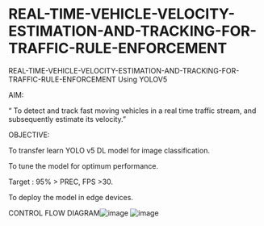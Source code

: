 # REAL-TIME-VEHICLE-VELOCITY-ESTIMATION-AND-TRACKING-FOR-TRAFFIC-RULE-ENFORCEMENT
REAL-TIME-VEHICLE-VELOCITY-ESTIMATION-AND-TRACKING-FOR-TRAFFIC-RULE-ENFORCEMENT Using YOLOV5

AIM:

“ To detect and track fast moving vehicles in a real time traffic stream, and subsequently estimate its velocity.”

OBJECTIVE:

To transfer learn YOLO v5 DL model for image classification.

To tune the model for optimum performance.

Target : 95% > PREC, FPS >30.

To deploy the model in edge devices.

CONTROL FLOW DIAGRAM![image](https://user-images.githubusercontent.com/76873708/175765032-4f772449-b21a-47f5-897a-1b5fe490dc94.png)
![image](https://user-images.githubusercontent.com/76873708/175765067-1cd5de79-a442-4f3b-b880-96f7e954b5ec.png)


